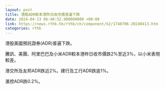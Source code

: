 ```yaml
---
layout: post
title: 港股ADR較本港昨日收市價普遍下跌
date: 2024-04-13 06:40:52.000000000 +08:00
link: https://news.rthk.hk/rthk/ch/component/k2/1748706-20240413.htm
categories: rthk
---
```


港股美國預託證券(ADR)普遍下跌。

騰訊、美團、阿里巴巴及小米ADR較本港昨日收市價跌2%至近3%，以小米表現較差。

港交所及友邦ADR跌近2%。建行及工行ADR跌逾1%。

滙控ADR跌0.2%。
